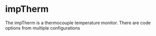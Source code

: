 impTherm
========

The impTherm is a thermocouple temperature monitor. There are code options from multiple configurations
